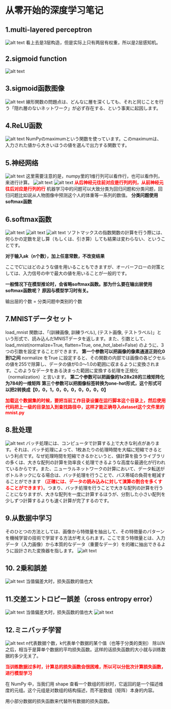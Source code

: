 # 从零开始的深度学习笔记
## 1.multi-layered perceptron
![alt text](1730010147874.png)
看上去是3层构造，但是实际上只有两层有权重，所以是2层感知机。
## 2.sigmoid function
![alt text](78a0a59172e4ea4dd75e711a0d8239a.png)
## 3.sigmoid函数图像
![alt text](1730638215829.png)
線形関数の問題点は、どんなに層を深くしても、それと同じことを行う「隠れ層のないネットワーク」が必ず存在する、という事実に起因します。
## 4.ReLU函数
![alt text](1733569806632.png)
NumPyのmaximumという関数を使っています。このmaximumは、入力された値から大きいほうの値を選んで出力する関数です。
## 5.神经网络
![alt text](1730726168029.png)
这里需要注意的是，numpy里的1维行列可以看作行，也可以看作列，来进行计算。
![alt text](1730875296950.png)
![alt text](1733229448798.png)
**<font color=red>从后神经元往前对应是行列的列，从前神经元往后对应是行列的行</font>**
机器学习中的问题可以大致分类为回归问题和分类问题，回归问题比如说从人物图像中预测这个人的体重等一系列的数值。
**分类问题使用softmax函数**
## 6.softmax函数
![alt text](1730891791059.png)
![alt text](1730891832102.png)
![alt text](1730979309947.png)
ソフトマックスの指数関数の計算を行う際には、何らかの定数を足し算（もしくは、引き算）しても結果は変わらない、ということです。

**对于输入ak（n个数），加上任意常数，不改变结果**

ここでC′にはどのような値を用いることもできますが、オーバーフローの対策としては、入力信号の中で最大の値を用いることが一般的です。

**一般情况下在模型推论时，会省略softmax函数。那为什么要在输出层使用softmax函数呢？ 原因与模型学习时有关。** 

输出层的个数 = 分类问题中类别的个数

## 7.MNISTデータセット
load_mnist 関数は、「(訓練画像, 訓練ラベル), (テスト画像, テストラベル)」という形式で、読み込んだMNISTデータを返します。また、引数として、load_mnist(normalize=True, flatten=True, one_hot_label=False) のように、3つの引数を設定することができます。
**第一个参数可以把画像的像素通道正则化0到1之间**
normalize をTrue に設定すると、その関数の内部では画像の各ピクセルの値を255で除算し、データの値が0.0～1.0の範囲に収まるように変換されます。このようなデータをある決まった範囲に変換する処理を正規化（normalization）と言います。
**第二个参数可以把画像的1x28x28的三维矩阵化为784的一维矩阵**
**第三个参数可以把图像标签转换为one-hot形式，这个形式可以把2转换成【0，0，1，0，0，0，0，0，0，0】**

**<font color=red>加载这个数据集的时候，要把当前工作目录设置在运行脚本这个目录上，然后使用代码把上一级的目录加入到查找路径中，这样才能正确导入dataset这个文件里的mnist.py</font>**

## 8.批处理
![alt text](1733482027151.png)
バッチ処理には、コンピュータで計算する上で大きな利点があります。それは、バッチ処理によって、1枚あたりの処理時間を大幅に短縮できるという利点です。なぜ処理時間を短縮できるかというと、値計算を扱うライブラリの多くは、大きな配列の計算を効率良く処理できるような高度な最適化が行われているからです。また、ニューラルネットワークの計算において、データ転送がボトルネックになる場合は、バッチ処理を行うことで、バス帯域の負荷を軽減することができます **<font color=red>（正確には、データの読み込みに対して演算の割合を多くすることができます）</font>**。つまり、バッチ処理を行うことで大きな配列の計算を行うことになりますが、大きな配列を一度に計算するほうが、分割した小さい配列を少しずつ計算するよりも速く計算が完了するのです。

## 9.从数据中学习
そのひとつの方法としては、画像から特徴量を抽出して、その特徴量のパターンを機械学習の技術で学習する方法が考えられます。ここで言う特徴量とは、入力データ（入力画像）から本質的なデータ（重要なデータ）を的確に抽出できるように設計された変換器を指します。
![alt text](1733640705058.png)

## 10.  2乗和誤差
![alt text](1733656543520.png)
当值偏差大时，损失函数的值也大

## 11.交差エントロピー誤差（cross entropy error）
![alt text](1733745816568.png)
当值偏差大时，损失函数的值也大
![alt text](1733747323181.png)

## 12.ミニバッチ学習
![alt text](1733827804710.png)
n代表数据个数，k代表单个数据的某个值（也等于分类的类别）
除以N之后，相当于是算单个数据的平均损失函数。这样的话损失函数的大小就与训练数据的多少无关了。

**<font color=red>当训练数据过多时，计算总的损失函数会很困难，所以可以分批次计算损失函数，进行模型学习</font>**

在 NumPy 中，当我们用 shape 查看一个数组的形状时，它返回的是一个描述维度的元组。这个元组是对数组的结构描述，而不是数组（矩阵）本身的内容。

用小部分数据的损失函数来代替所有数据的损失函数。